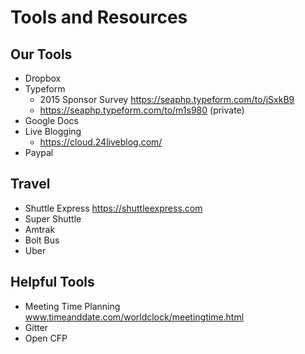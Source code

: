 # Tools and Resources

## Our Tools

* Dropbox
* Typeform
  - 2015 Sponsor Survey https://seaphp.typeform.com/to/jSxkB9
  - https://seaphp.typeform.com/to/m1s980 (private)
* Google Docs
* Live Blogging
  - https://cloud.24liveblog.com/
* Paypal

## Travel

* Shuttle Express https://shuttleexpress.com
* Super Shuttle
* Amtrak
* Bolt Bus
* Uber


##  Helpful Tools 

* Meeting Time Planning www.timeanddate.com/worldclock/meetingtime.html
* Gitter
* Open CFP



